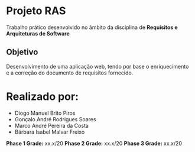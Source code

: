 # Projeto RAS

Trabalho prático desenvolvido no âmbito da disciplina de **Requisitos e Arquiteturas de Software**

## Objetivo

Desenvolvimento de uma aplicação web, tendo por base o enriquecimento e a correção do documento de requisitos fornecido.


# Realizado por:
- Diogo Manuel Brito Piros
- Gonçalo André Rodrigues Soares
- Marco André Pereira da Costa
- Bárbara Isabel Malvar Freixo


**Phase 1 Grade:** xx.x/20
**Phase 2 Grade:** xx.x/20
**Phase 3 Grade:** xx.x/20

